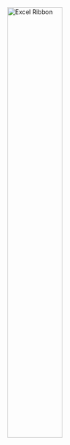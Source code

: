 


<img src="com_port_ribbon.jpg" alt="Excel Ribbon" title="Excel Ribbon" width="50%" height="50%">
